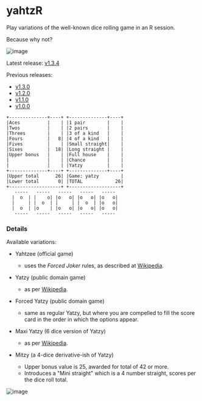 # yahtzR

Play variations of the well-known dice rolling game in an R session.

Because why not?

![image](https://user-images.githubusercontent.com/23141865/65917864-49100480-e3d0-11e9-9f81-2db08b69de28.png)

Latest release: [v1.3.4](https://github.com/JerBoon/yahtzR/releases/tag/v1.3.4)

Previous releases:
- [v1.3.0](https://github.com/JerBoon/yahtzR/releases/tag/v1.3.0)
- [v1.2.0](https://github.com/JerBoon/yahtzR/releases/tag/v1.2.0)
- [v1.1.0](https://github.com/JerBoon/yahtzR/releases/tag/v1.1.0)
- [v1.0.0](https://github.com/JerBoon/yahtzR/releases/tag/v1.0.0)


```
+--------------+----+ +--------------+----+
|Aces          |    | |1 pair        |    |
|Twos          |    | |2 pairs       |    |
|Threes        |    | |3 of a kind   |    |
|Fours         |   8| |4 of a kind   |    |
|Fives         |    | |Small straight|    |
|Sixes         |  18| |Long straight |    |
|Upper bonus   |    | |Full house    |    |
|              |    | |Chance        |    |
|              |    | |Yatzy         |    |
+--------------+----+ +--------------+----+
|Upper total      26| |Game: yatzy        |
|Lower total       0| |TOTAL            26|
+-------------------+ +-------------------+
   -----   -----   -----   -----   ----- 
  |  o  | |    o| |o   o| |o   o| |o   o|
  |     | |  o  | |     | |  o  | |o   o|
  |  o  | |o    | |o   o| |o   o| |o   o|
   -----   -----   -----   -----   ----- 
```
### Details

Available variations:

- Yahtzee (official game)
  - uses the _Forced Joker_ rules, as described at 
  [Wikipedia](https://en.wikipedia.org/wiki/Yahtzee).

- Yatzy (public domain game)
  - as per [Wikipedia](https://en.wikipedia.org/wiki/Yatzy).
  
- Forced Yatzy (public domain game)
  - same as regular Yatzy, but where you are compelled to fill the score card in the order in
    which the options appear.
  
- Maxi Yatzy (6 dice version of Yatzy)
  - as per [Wikipedia](https://en.wikipedia.org/wiki/Yatzy#Maxi_Yatzy).

- Mitzy (a 4-dice derivative-ish of Yatzy)
  - Upper bonus value is 25, awarded for total of 42 or more.
  - Introduces a "Mini straight" which is a 4 number straight, scores per the dice roll total.

![image](https://user-images.githubusercontent.com/23141865/65390567-4110ee80-dd58-11e9-83b0-9f6d55874592.png)
